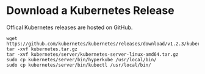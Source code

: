 # Download a Kubernetes Release

Offical Kubernetes releases are hosted on GitHub.

```
wget https://github.com/kubernetes/kubernetes/releases/download/v1.2.3/kubernetes.tar.gz
tar -xvf kubernetes.tar.gz
tar -xvf kubernetes/server/kubernetes-server-linux-amd64.tar.gz
sudo cp kubernetes/server/bin/hyperkube /usr/local/bin/
sudo cp kubernetes/server/bin/kubectl /usr/local/bin/
```
